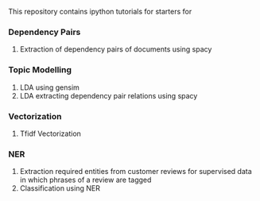 This repository contains ipython tutorials for starters for

### Dependency Pairs
1. Extraction of dependency pairs of documents using spacy

### Topic Modelling
1. LDA using gensim
2. LDA extracting dependency pair relations using spacy

### Vectorization
1. Tfidf Vectorization

### NER
1. Extraction required entities from customer reviews for supervised data in which phrases of a review are tagged
2. Classification using NER
